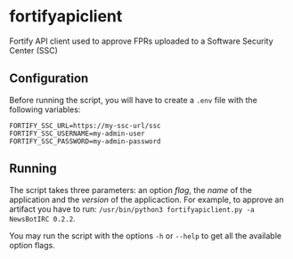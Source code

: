 # fortifyapiclient
Fortify API client used to approve FPRs uploaded to a Software Security Center (SSC)

## Configuration

Before running the script, you will have to create a `.env` file with the following variables:

```
FORTIFY_SSC_URL=https://my-ssc-url/ssc
FORTIFY_SSC_USERNAME=my-admin-user
FORTIFY_SSC_PASSWORD=my-admin-password
```

## Running

The script takes three parameters: an option *flag*, the *name* of the application and the *version* of the applicaction. For example, to approve an artifact you have to run: `/usr/bin/python3 fortifyapiclient.py -a NewsBotIRC 0.2.2`.

You may run the script with the options `-h` or `--help` to get all the available option flags.
